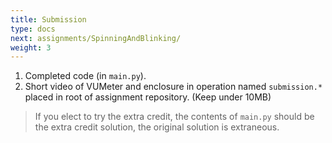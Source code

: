 ```yaml
---
title: Submission
type: docs
next: assignments/SpinningAndBlinking/
weight: 3
---
```


1. Completed code (in `main.py`).
1. Short video of VUMeter and enclosure in operation named `submission.*` placed in root of assignment repository. (Keep under 10MB)

> If you elect to try the extra credit, the contents of `main.py` should be the extra credit solution, the original solution is extraneous.
